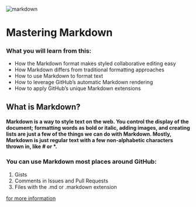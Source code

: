 ![markdown](https://upload.wikimedia.org/wikipedia/commons/thumb/4/48/Markdown-mark.svg/1200px-Markdown-mark.svg.png)

# Mastering Markdown

### What you will learn from this:

+ How the Markdown format makes styled collaborative editing easy
+ How Markdown differs from traditional formatting approaches
+ How to use Markdown to format text
+ How to leverage GitHub’s automatic Markdown rendering
+ How to apply GitHub’s unique Markdown extensions

## What is Markdown?

#### Markdown is a way to style text on the web. You control the display of the document; formatting words as bold or italic, adding images, and creating lists are just a few of the things we can do with Markdown. Mostly, Markdown is just regular text with a few non-alphabetic characters thrown in, like # or *.

### You can use Markdown most places around GitHub:
1. Gists
2. Comments in Issues and Pull Requests
3. Files with the .md or .markdown extension

[for more information](https://docs.github.com/en/github/writing-on-github)

